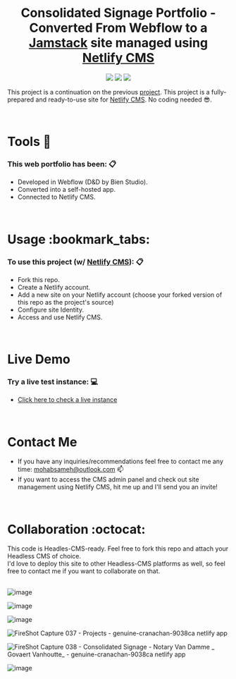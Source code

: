 <center><h1>Consolidated Signage Portfolio - Converted From Webflow to a <a href="https://jamstack.org/">Jamstack</a> site managed using <a href="https://github.com/netlify/netlify-cms">Netlify CMS</a></h1></center>

<p align="center">
  <img src="https://img.shields.io/badge/webflow-%234353FF.svg?&style=for-the-badge&logo=webflow&logoColor=white" /> <img src="https://img.shields.io/badge/netlify-%2300C7B7.svg?&style=for-the-badge&logo=netlify&logoColor=white" /> <img src="https://img.shields.io/badge/jamstack-%23F0047F.svg?&style=for-the-badge&logo=jamstack&logoColor=white" />
</p>

This project is a continuation on the previous <a href="https://github.com/mohab-sameh/webflow-consolidated-signage-portfolio-to-netlify">project</a>. This project is a fully-prepared and ready-to-use site for <a href="https://github.com/netlify/netlify-cms">Netlify CMS</a>. No coding needed :sunglasses:.

<br />
<h1 align='left'>Tools 🔨</h1>

### This web portfolio has been: 📋
- Developed in Webflow (D&D by Bien Studio).
- Converted into a self-hosted app.
- Connected to Netlify CMS.


<br />
<h1 align='left'>Usage :bookmark_tabs:</h1>

### To use this project (w/ <a href="https://github.com/netlify/netlify-cms">Netlify CMS</a>): 📋
- Fork this repo.
- Create a Netlify account.
- Add a new site on your Netlify account (choose your forked version of this repo as the project's source)
- Configure site Identity.
- Access and use Netlify CMS.



<br />
<h1 align='left'>Live Demo</h1>

### Try a live test instance: 💻
- <a href="https://genuine-cranachan-9038ca.netlify.app/" target="_blank">Click here to check a live instance</a>


<br />
<h1 align='left'>Contact Me</h1>

- If you have any inquiries/recommendations feel free to contact me any time: mohabsameh@outlook.com 📫
- If you want to access the CMS admin panel and check out site management using Netlify CMS, hit me up and I'll send you an invite!

<br />
<h1 align='left'>Collaboration :octocat:</h1>
This code is Headles-CMS-ready. Feel free to fork this repo and attach your Headless CMS of choice.
<br />
I'd love to deploy this site to other Headless-CMS platforms as well, so feel free to contact me if you want to collaborate on that.

<br />
<br />

![image](https://user-images.githubusercontent.com/37941642/187029371-702214a7-c702-4114-9fe2-0582756e8495.png)

![image](https://user-images.githubusercontent.com/37941642/187029391-45a02690-76d3-4fd3-ba0a-9989e459611a.png)

![image](https://user-images.githubusercontent.com/37941642/187029376-03b16b40-858c-40f6-a176-d88f4119dbea.png)

![FireShot Capture 037 - Projects - genuine-cranachan-9038ca netlify app](https://user-images.githubusercontent.com/37941642/187029398-f0322675-ede1-4994-a18c-1fedc1a6fee9.png)

![FireShot Capture 038 - Consolidated Signage - Notary Van Damme _ Govaert Vanhoutte_ - genuine-cranachan-9038ca netlify app](https://user-images.githubusercontent.com/37941642/187029403-6d95af67-591b-45e8-a217-c338c44713fd.png)

![image](https://user-images.githubusercontent.com/37941642/187029671-6b53e6e6-e4c8-4a22-98c8-c49dbd1522c4.png)

